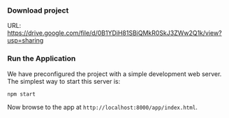 ### Download project

URL: https://drive.google.com/file/d/0B1YDiH81SBiQMkR0SkJ3ZWw2Q1k/view?usp=sharing


### Run the Application

We have preconfigured the project with a simple development web server.  The simplest way to start
this server is:

```
npm start
```

Now browse to the app at `http://localhost:8000/app/index.html`.
